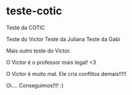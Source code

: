 # teste-cotic
Teste da COTIC

Teste do Victor
Teste da Juliana
Teste da Gabi

Mais outro teste do Victor.

O Victor é o professor mais legal! <3



O Victor é muito mal. Ele cria conflitos demais!!!!!

Oi.... Conseguimos!!!! :)